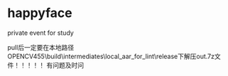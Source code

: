 # happyface
private event for study

pull后一定要在本地路径OPENCV455\build\intermediates\local_aar_for_lint\release下解压out.7z文件！！！！！
有问题及时问
